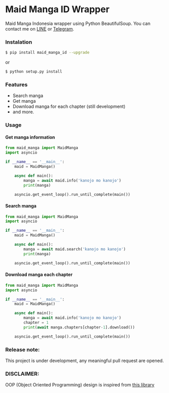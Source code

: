 # Maid Manga ID Wrapper
Maid Manga Indonesia wrapper using Python BeautifulSoup.
You can contact me on [LINE](https://line.me/ti/p/~your.bae_) or [Telegram](https://t.me/nekoha).

### Instalation
```sh
$ pip install maid_manga_id --upgrade
```
or
```sh
$ python setup.py install
```
### Features
- Search manga
- Get manga
- Download manga for each chapter (still development)
- and more.

### Usage
#### Get manga information
```python
from maid_manga import MaidManga
import asyncio

if __name__ == '__main__':
    maid = MaidManga()

    async def main():
        manga = await maid.info('kanojo mo kanojo')
        print(manga)

    asyncio.get_event_loop().run_until_complete(main())
```
#### Search manga
```python
from maid_manga import MaidManga
import asyncio

if __name__ == '__main__':
    maid = MaidManga()

    async def main():
        manga = await maid.search('kanojo mo kanojo')
        print(manga)

    asyncio.get_event_loop().run_until_complete(main())
```
#### Download manga each chapter
```python
from maid_manga import MaidManga
import asyncio

if __name__ == '__main__':
    maid = MaidManga()

    async def main():
        manga = await maid.info('kanojo mo kanojo')
        chapter = 1
        print(await manga.chapters[chapter-1].download())

    asyncio.get_event_loop().run_until_complete(main())
```

### Release note:
This project is under development, any meaningful pull request are opened.

### DISCLAIMER:
OOP (Object Oriented Programming) design is inspired from [this library](https://github.com/pyrogram/pyrogram)